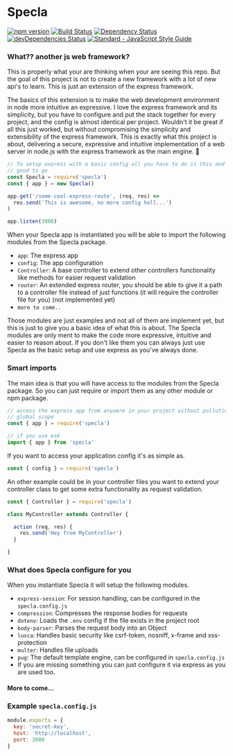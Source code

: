 # Specla

[![npm version](https://img.shields.io/npm/v/specla.svg)](https://www.npmjs.com/package/specla)
[![Build Status](https://travis-ci.org/Specla/Specla.svg?branch=master)](https://travis-ci.org/Specla/Specla)
[![Dependency Status](https://david-dm.org/specla/specla.svg)](https://david-dm.org/specla/specla)
[![devDependencies Status](https://david-dm.org/specla/specla/dev-status.svg)](https://david-dm.org/specla/specla?type=dev)
[![Standard - JavaScript Style Guide](https://img.shields.io/badge/code%20style-standard-brightgreen.svg)](http://standardjs.com/)

### What?? another js web framework?
This is properly what your are thinking when your are seeing this repo. But the
goal of this project is not to create a new framework with a lot of new
api's to learn. This is just an extension of the express framework.

The basics of this extension is to make the web development environment in node
more intuitive an expressive. I love the express framework and its simplicity,
but you have to configure and put the stack together for every project,
and the config is almost identical per project.
Wouldn't it be great if all this just worked, but without compromising the
simplicity and extensibility of the express framework.
This is exactly what this project is about, delivering a secure, expressive and
intuitive implementation of a web server in node.js with the express framework
as the main engine. :rocket:

```js
// To setup express with a basic config all you have to do is this and your
// good to go
const Specla = require('specla')
const { app } = new Specla()

app.get('/some-cool-express-route', (req, res) =>
  res.send('This is awesome, no more config hell...')
)

app.listen(3000)
```

When your Specla app is instantiated you will be able to import the following
modules from the Specla package.
  - `app`: The express app
  - `config`: The app configuration
  - `Controller`: A base controller to extend other controllers functionality
    like methods for easier request validation
  - `router`: An extended express router, you should be able to give it a path
    to a controller file instead of just functions (it will require the controller
    file for you) (not implemented yet)
  - `more to come..`

Those modules are just examples and not all of them are implement yet, but this is
just to give you a basic idea of what this is about. The Specla modules are only
ment to make the code more expressive, intuitive and easier to reason about.
If you don't like them you can always just use Specla as the basic setup
and use express as you've always done.

### Smart imports
The main idea is that you will have access to the modules from the Specla package.
So you can just require or import them as any other module or npm package.
```js
// access the express app from anywere in your project without polluting your
// global scope
const { app } = require('specla')

// if you use es6
import { app } from 'specla'
```

If you want to access your application config it's as simple as.
```js
const { config } = require('specla')
```

An other example could be in your controller files you want to extend your
controller class to get some extra functionality as request validation.
```js
const { Controller } = require('specla')

class MyController extends Controller {

  action (req, res) {
    res.send('Hey from MyController')
  }

}
```

### What does Specla configure for you
When you instantiate Specla it will setup the following modules.
  - `express-session`: For session handling, can be configured in the `specla.config.js`
  - `compression`: Compresses the response bodies for requests
  - `dotenv`: Loads the `.env` config if the file exists in the project root
  - `body-parser`: Parses the request body into an Object
  - `lusca`: Handles basic security like csrf-token, nosniff, x-frame and xss-protection
  - `multer`: Handles file uploads
  - `pug`: The default template engine, can be configured in `specla.config.js`
  - If you are missing something you can just configure it via express as you
    are used too.

#### More to come...

### Example `specla.config.js`
```js
module.exports = {
  key: 'secret-key',
  host: 'http://localhost',
  port: 3000
}
```
